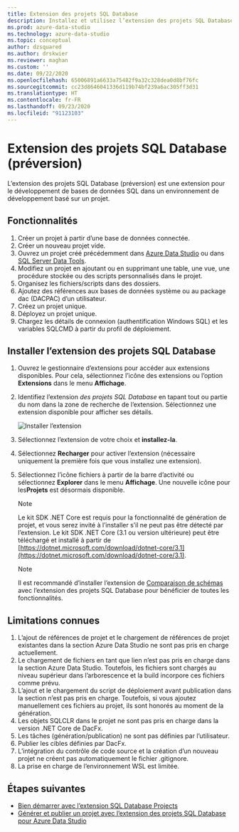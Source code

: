 ```yaml
---
title: Extension des projets SQL Database
description: Installez et utilisez l’extension des projets SQL Database pour Azure Data Studio.
ms.prod: azure-data-studio
ms.technology: azure-data-studio
ms.topic: conceptual
author: dzsquared
ms.author: drskwier
ms.reviewer: maghan
ms.custom: ''
ms.date: 09/22/2020
ms.openlocfilehash: 65006891a6633a75482f9a32c328dea0d8bf76fc
ms.sourcegitcommit: cc23d8646041336d119b74bf239a6ac305ff3d31
ms.translationtype: HT
ms.contentlocale: fr-FR
ms.lasthandoff: 09/23/2020
ms.locfileid: "91123103"
---
```

# <a name="sql-database-projects-extension-preview"></a>Extension des projets SQL Database (préversion)

L’extension des projets SQL Database (préversion) est une extension pour le développement de bases de données SQL dans un environnement de développement basé sur un projet. 

## <a name="features"></a>Fonctionnalités

1. Créer un projet à partir d’une base de données connectée.
2. Créer un nouveau projet vide.
3. Ouvrez un projet créé précédemment dans [Azure Data Studio](sql-database-project-extension-getting-started.md) ou dans [SQL Server Data Tools](../../ssdt/sql-server-data-tools.md).
4. Modifiez un projet en ajoutant ou en supprimant une table, une vue, une procédure stockée ou des scripts personnalisés dans le projet.
5. Organisez les fichiers/scripts dans des dossiers.
6. Ajoutez des références aux bases de données système ou au package dac (DACPAC) d’un utilisateur.
7. Créez un projet unique.
8. Déployez un projet unique.
9. Chargez les détails de connexion (authentification Windows SQL) et les variables SQLCMD à partir du profil de déploiement.

## <a name="install-the-sql-database-projects-extension"></a>Installer l’extension des projets SQL Database

1. Ouvrez le gestionnaire d’extensions pour accéder aux extensions disponibles.  Pour cela, sélectionnez l’icône des extensions ou l’option **Extensions** dans le menu **Affichage**.
2. Identifiez l’extension *des projets SQL Database* en tapant tout ou partie du nom dans la zone de recherche de l’extension. Sélectionnez une extension disponible pour afficher ses détails.

   ![Installer l’extension](media/sql-database-projects-extension/install-database-projects.png)

3. Sélectionnez l’extension de votre choix et **installez-la**.
4. Sélectionnez **Recharger** pour activer l’extension (nécessaire uniquement la première fois que vous installez une extension).
5. Sélectionnez l’icône fichiers à partir de la barre d’activité ou sélectionnez **Explorer** dans le menu **Affichage**. Une nouvelle icône pour les**Projets**  est désormais disponible.

   > [!NOTE]
   > Le kit SDK .NET Core est requis pour la fonctionnalité de génération de projet, et vous serez invité à l’installer s’il ne peut pas être détecté par l’extension.  Le kit SDK .NET Core (3.1 ou version ultérieure) peut être téléchargé et installé à partir de [https://dotnet.microsoft.com/download/dotnet-core/3.1](https://dotnet.microsoft.com/download/dotnet-core/3.1).

   > [!NOTE]
   > Il est recommandé d’installer l’extension de [Comparaison de schémas](schema-compare-extension.md) avec l’extension des projets SQL Database pour bénéficier de toutes les fonctionnalités.

## <a name="known-limitations"></a>Limitations connues

1. L’ajout de références de projet et le chargement de références de projet existantes dans la section Azure Data Studio ne sont pas pris en charge actuellement.
2. Le chargement de fichiers en tant que lien n’est pas pris en charge dans la section Azure Data Studio. Toutefois, les fichiers sont chargés au niveau supérieur dans l’arborescence et la build incorpore ces fichiers comme prévu.
3. L’ajout et le chargement du script de déploiement avant publication dans la section n’est pas pris en charge. Toutefois, si vous ajoutez manuellement ces fichiers au projet, ils sont honorés au moment de la génération.
4. Les objets SQLCLR dans le projet ne sont pas pris en charge dans la version .NET Core de DacFx.
5. Les tâches (génération/publication) ne sont pas définies par l’utilisateur.
6. Publier les cibles définies par DacFx.
7. L’intégration du contrôle de code source et la création d’un nouveau projet ne créent pas automatiquement le fichier .gitignore.
8. La prise en charge de l’environnement WSL est limitée.

## <a name="next-steps"></a>Étapes suivantes

- [Bien démarrer avec l’extension SQL Database Projects](sql-database-project-extension-getting-started.md)
- [Générer et publier un projet avec l’extension des projets SQL Database pour Azure Data Studio](sql-database-project-extension-build.md)